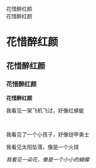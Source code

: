 <!DOCTYPE  HTML>
<html  lang="en">
<head>
  <meta  charset="UTF-8">
  <title>我我的标题V</title>
  <style>
    p{color:red  
        width:600px
          hight:78px}
  </style>
</head>
<body>
  <div>花惜醉红颜</div>
  <span>花惜醉红颜</span><br/>
  <h1>花惜醉红颜</h1>
  <h2>花惜醉红颜</h2>
  <h3>花惜醉红颜</h3>
  <strong>花惜醉红颜</strong>
  <p>我看见一架飞机飞过，好像红蜻蜓</p><br/>
  <p>我看见了一个小孩子，好像铠甲勇士</p>
  <p>我看见太阳坠落，像是一个火球</p>
  <em>我看见一朵花，像是一个小小的蝴蝶</em>
  
 </body>
 </html>
